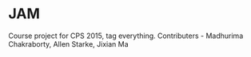 # JAM
Course project for CPS 2015, tag everything.
Contributers - Madhurima Chakraborty, Allen Starke, Jixian Ma

